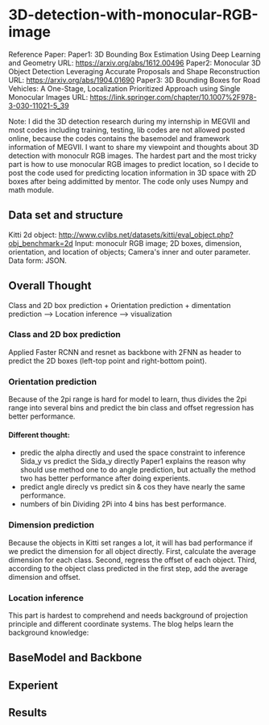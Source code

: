 # 3D-detection-with-monocular-RGB-image  
Reference Paper: 
Paper1: 3D Bounding Box Estimation Using Deep Learning and Geometry  URL: https://arxiv.org/abs/1612.00496
Paper2: Monocular 3D Object Detection Leveraging Accurate Proposals and Shape Reconstruction  URL: https://arxiv.org/abs/1904.01690
Paper3: 3D Bounding Boxes for Road Vehicles: A One-Stage, Localization Prioritized Approach using Single Monocular Images 
URL: https://link.springer.com/chapter/10.1007%2F978-3-030-11021-5_39

Note: I did the 3D detection research during my internship in MEGVII and most codes including training, testing, lib codes are not allowed posted online, because the codes contains the basemodel and framework information of MEGVII. 
I want to share my viewpoint and thoughts about 3D detection with monoculr RGB images. The hardest part and the most tricky part is how to use monocular RGB images to predict location, so I decide to post the code used for predicting location information in 3D space with 2D boxes after being addimitted by mentor.
The code only uses Numpy and math module.
## Data set and structure
Kitti 2d object: http://www.cvlibs.net/datasets/kitti/eval_object.php?obj_benchmark=2d
Input: monoculr RGB image; 2D boxes, dimension, orientation, and location of objects; Camera's inner and outer parameter.
Data form: JSON.
## Overall Thought
Class and 2D box prediction + Orientation prediction + dimentation prediction --> Location inference --> visualization
### Class and 2D box prediction
Applied Faster RCNN and resnet as backbone with 2FNN as header to predict the 2D boxes (left-top point and right-bottom point).
### Orientation prediction
Because of the 2pi range is hard for model to learn, thus divides the 2pi range into several bins and predict the bin class and offset regression has better performance.
#### Different thought:
* predic the alpha directly and used the space constraint to inference Sida_y  vs   predict the Sida_y directly
Paper1 explains the reason why should use method one to do angle prediction, but actually the method two has better performance after doing experients.
* predict angle direcly vs predict sin & cos
they have nearly the same performance.
* numbers of bin
Dividing 2Pi into 4 bins has best performance.
### Dimension prediction
Because the objects in Kitti set ranges a lot, it will has bad performance if we predict the dimension for all object directly.
First, calculate the average dimension for each class. Second, regress the offset of each object. Third, according to the object class predicted in the first step, add the average dimension and offset.
### Location inference
This part is hardest to comprehend and needs background of projection principle and different coordinate systems.
The blog helps learn the background knowledge:
## BaseModel and Backbone

## Experient

## Results


## 
